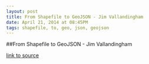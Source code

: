```yaml
---
layout: post
title: From Shapefile to GeoJSON - Jim Vallandingham
date: April 21, 2014 at 08:45PM
tags: shapefile, to, geo, json, geojson
---
```

##From Shapefile to GeoJSON - Jim Vallandingham

[link to source](http://ift.tt/1rfTgZJ) 
